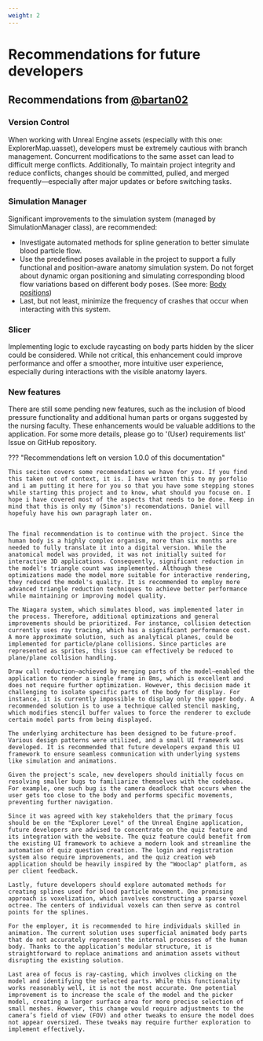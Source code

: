```yaml
---
weight: 2
---
```


# Recommendations for future developers

## Recommendations from [@bartan02]((https://github.com/Bartan02))

### Version Control
When working with Unreal Engine assets (especially with this one: ExplorerMap.uasset), developers must be extremely cautious with branch management. Concurrent modifications to the same asset can lead to difficult merge conflicts.
Additionally, To maintain project integrity and reduce conflicts, changes should be committed, pulled, and merged frequently—especially after major updates or before switching tasks.

### Simulation Manager
Significant improvements to the simulation system (managed by SimulationManager class), are recommended:

- Investigate automated methods for spline generation to better simulate blood particle flow.
- Use the predefined poses available in the project to support a fully functional and position-aware anatomy simulation system.
Do not forget about dynamic organ positioning and simulating corresponding blood flow variations based on different body poses. (See more: [Body positions](Virtual-Anatomy-(Unreal-Engine)/Explorer-level%20(hospital%20and%20simple%20environment)/Animations/Body-positions.md))
- Last, but not least, minimize the frequency of crashes that occur when interacting with this system.

### Slicer
Implementing logic to exclude raycasting on body parts hidden by the slicer could be considered. While not critical, this enhancement could improve performance and offer a smoother, more intuitive user experience, especially during interactions with the visible anatomy layers.

### New features
There are still some pending new features, such as the inclusion of blood pressure functionality and additional human parts or organs suggested by the nursing faculty. These enhancements would be valuable additions to the application. For some more details, please go to '(User) requirements list' Issue on GitHub repository.

??? "Recommendations left on version 1.0.0 of this documentation"

    This seciton covers some recomendations we have for you. If you find this taken out of context, it is. I have written this to my porfolio and i am putting it here for you so that you have some stepping stones while starting this project and to know, what should you focuse on. I hope i have covered most of the aspects that needs to be done. Keep in mind that this is only my (Simon's) recomendations. Daniel will hopefuly have his own paragraph later on. 
    
     
    The final recommendation is to continue with the project. Since the human body is a highly complex organism, more than six months are needed to fully translate it into a digital version. While the anatomical model was provided, it was not initially suited for interactive 3D applications. Consequently, significant reduction in the model's triangle count was implemented. Although these optimizations made the model more suitable for interactive rendering, they reduced the model's quality. It is recommended to employ more advanced triangle reduction techniques to achieve better performance while maintaining or improving model quality.
    
    The Niagara system, which simulates blood, was implemented later in the process. Therefore, additional optimizations and general improvements should be prioritized. For instance, collision detection currently uses ray tracing, which has a significant performance cost. A more approximate solution, such as analytical planes, could be implemented for particle/plane collisions. Since particles are represented as sprites, this issue can effectively be reduced to plane/plane collision handling.
    
    Draw call reduction—achieved by merging parts of the model—enabled the application to render a single frame in 8ms, which is excellent and does not require further optimization. However, this decision made it challenging to isolate specific parts of the body for display. For instance, it is currently impossible to display only the upper body. A recommended solution is to use a technique called stencil masking, which modifies stencil buffer values to force the renderer to exclude certain model parts from being displayed.
    
    The underlying architecture has been designed to be future-proof. Various design patterns were utilized, and a small UI framework was developed. It is recommended that future developers expand this UI framework to ensure seamless communication with underlying systems like simulation and animations.
    
    Given the project's scale, new developers should initially focus on resolving smaller bugs to familiarize themselves with the codebase. For example, one such bug is the camera deadlock that occurs when the user gets too close to the body and performs specific movements, preventing further navigation.
    
    Since it was agreed with key stakeholders that the primary focus should be on the "Explorer Level" of the Unreal Engine application, future developers are advised to concentrate on the quiz feature and its integration with the website. The quiz feature could benefit from the existing UI framework to achieve a modern look and streamline the automation of quiz question creation. The login and registration system also require improvements, and the quiz creation web application should be heavily inspired by the "Wooclap" platform, as per client feedback.
    
    Lastly, future developers should explore automated methods for creating splines used for blood particle movement. One promising approach is voxelization, which involves constructing a sparse voxel octree. The centers of individual voxels can then serve as control points for the splines.
    
    For the employer, it is recommended to hire individuals skilled in animation. The current solution uses superficial animated body parts that do not accurately represent the internal processes of the human body. Thanks to the application’s modular structure, it is straightforward to replace animations and animation assets without disrupting the existing solution.
    
    Last area of focus is ray-casting, which involves clicking on the model and identifying the selected parts. While this functionality works reasonably well, it is not the most accurate. One potential improvement is to increase the scale of the model and the picker model, creating a larger surface area for more precise selection of small meshes. However, this change would require adjustments to the camera’s field of view (FOV) and other tweaks to ensure the model does not appear oversized. These tweaks may require further exploration to implement effectively.

